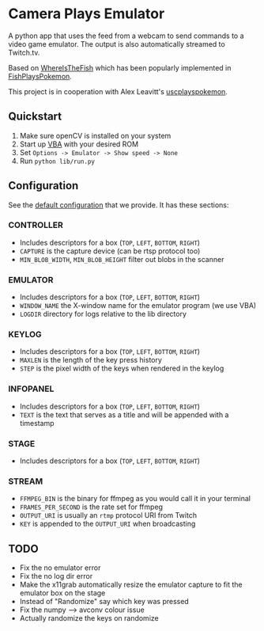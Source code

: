 Camera Plays Emulator
=====================
A python app that uses the feed from a webcam to send commands to a video game emulator. The output is also automatically streamed to Twitch.tv.

Based on [WhereIsTheFish](http://github.com/catherinemoresco/whereisthefish) which has been popularly implemented in [FishPlaysPokemon](http://www.twitch.tv/fishplayspokemon).

This project is in cooperation with Alex Leavitt's [uscplayspokemon](http://github.com/alexleavitt/uscplayspokemon).

Quickstart
----------
1. Make sure openCV is installed on your system
2. Start up [VBA](http://visualboyadvance.net/) with your desired ROM
3. Set `Options -> Emulator -> Show speed -> None`
4. Run `python lib/run.py`

Configuration
-------------
See the [default configuration](config/config.ini.default) that we provide. It has these sections:
### CONTROLLER
- Includes descriptors for a box (`TOP`, `LEFT`, `BOTTOM`, `RIGHT`)
- `CAPTURE` is the capture device (can be rtsp protocol too)
- `MIN_BLOB_WIDTH`, `MIN_BLOB_HEIGHT` filter out blobs in the scanner

### EMULATOR
- Includes descriptors for a box (`TOP`, `LEFT`, `BOTTOM`, `RIGHT`)
- `WINDOW_NAME` the X-window name for the emulator program (we use VBA)
- `LOGDIR` directory for logs relative to the lib directory

### KEYLOG
- Includes descriptors for a box (`TOP`, `LEFT`, `BOTTOM`, `RIGHT`)
- `MAXLEN` is the length of the key press history
- `STEP` is the pixel width of the keys when rendered in the keylog

### INFOPANEL
- Includes descriptors for a box (`TOP`, `LEFT`, `BOTTOM`, `RIGHT`)
- `TEXT` is the text that serves as a title and will be appended with a timestamp

### STAGE
- Includes descriptors for a box (`TOP`, `LEFT`, `BOTTOM`, `RIGHT`)

### STREAM
- `FFMPEG_BIN` is the binary for ffmpeg as you would call it in your terminal
- `FRAMES_PER_SECOND` is the rate set for ffmpeg
- `OUTPUT_URI` is usually an `rtmp` protocol URI from Twitch
- `KEY` is appended to the `OUTPUT_URI` when broadcasting

TODO
----
- Fix the no emulator error
- Fix the no log dir error
- Make the x11grab automatically resize the emulator capture to fit the emulator box on the stage
- Instead of "Randomize" say which key was pressed
- Fix the numpy --> avconv colour issue
- Actually randomize the keys on randomize
